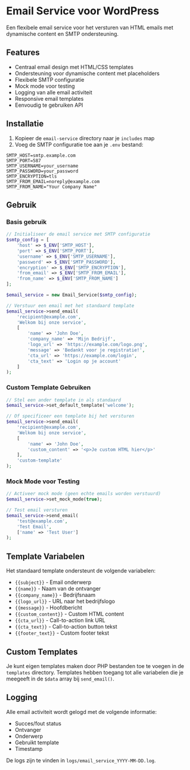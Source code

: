 # Email Service voor WordPress

Een flexibele email service voor het versturen van HTML emails met dynamische content en SMTP ondersteuning.

## Features

- Centraal email design met HTML/CSS templates
- Ondersteuning voor dynamische content met placeholders
- Flexibele SMTP configuratie
- Mock mode voor testing
- Logging van alle email activiteit
- Responsive email templates
- Eenvoudig te gebruiken API

## Installatie

1. Kopieer de `email-service` directory naar je `includes` map
2. Voeg de SMTP configuratie toe aan je `.env` bestand:

```env
SMTP_HOST=smtp.example.com
SMTP_PORT=587
SMTP_USERNAME=your_username
SMTP_PASSWORD=your_password
SMTP_ENCRYPTION=tls
SMTP_FROM_EMAIL=noreply@example.com
SMTP_FROM_NAME="Your Company Name"
```

## Gebruik

### Basis gebruik

```php
// Initialiseer de email service met SMTP configuratie
$smtp_config = [
    'host' => $_ENV['SMTP_HOST'],
    'port' => $_ENV['SMTP_PORT'],
    'username' => $_ENV['SMTP_USERNAME'],
    'password' => $_ENV['SMTP_PASSWORD'],
    'encryption' => $_ENV['SMTP_ENCRYPTION'],
    'from_email' => $_ENV['SMTP_FROM_EMAIL'],
    'from_name' => $_ENV['SMTP_FROM_NAME']
];

$email_service = new Email_Service($smtp_config);

// Verstuur een email met het standaard template
$email_service->send_email(
    'recipient@example.com',
    'Welkom bij onze service',
    [
        'name' => 'John Doe',
        'company_name' => 'Mijn Bedrijf',
        'logo_url' => 'https://example.com/logo.png',
        'message' => 'Bedankt voor je registratie!',
        'cta_url' => 'https://example.com/login',
        'cta_text' => 'Login op je account'
    ]
);
```

### Custom Template Gebruiken

```php
// Stel een ander template in als standaard
$email_service->set_default_template('welcome');

// Of specificeer een template bij het versturen
$email_service->send_email(
    'recipient@example.com',
    'Welkom bij onze service',
    [
        'name' => 'John Doe',
        'custom_content' => '<p>Je custom HTML hier</p>'
    ],
    'custom-template'
);
```

### Mock Mode voor Testing

```php
// Activeer mock mode (geen echte emails worden verstuurd)
$email_service->set_mock_mode(true);

// Test email versturen
$email_service->send_email(
    'test@example.com',
    'Test Email',
    ['name' => 'Test User']
);
```

## Template Variabelen

Het standaard template ondersteunt de volgende variabelen:

- `{{subject}}` - Email onderwerp
- `{{name}}` - Naam van de ontvanger
- `{{company_name}}` - Bedrijfsnaam
- `{{logo_url}}` - URL naar het bedrijfslogo
- `{{message}}` - Hoofdbericht
- `{{custom_content}}` - Custom HTML content
- `{{cta_url}}` - Call-to-action link URL
- `{{cta_text}}` - Call-to-action button tekst
- `{{footer_text}}` - Custom footer tekst

## Custom Templates

Je kunt eigen templates maken door PHP bestanden toe te voegen in de `templates` directory. Templates hebben toegang tot alle variabelen die je meegeeft in de `$data` array bij `send_email()`.

## Logging

Alle email activiteit wordt gelogd met de volgende informatie:
- Succes/fout status
- Ontvanger
- Onderwerp
- Gebruikt template
- Timestamp

De logs zijn te vinden in `logs/email_service_YYYY-MM-DD.log`. 